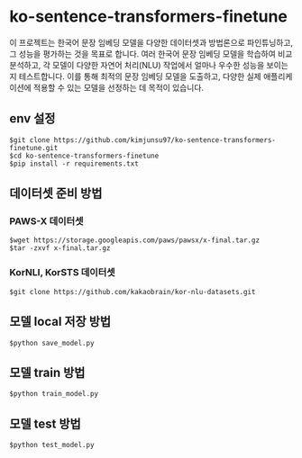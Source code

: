 # ko-sentence-transformers-finetune
이 프로젝트는 한국어 문장 임베딩 모델을 다양한 데이터셋과 방법론으로 파인튜닝하고, 그 성능을 평가하는 것을 목표로 합니다. 여러 한국어 문장 임베딩 모델을 학습하여 비교 분석하고, 각 모델이 다양한 자연어 처리(NLU) 작업에서 얼마나 우수한 성능을 보이는지 테스트합니다. 이를 통해 최적의 문장 임베딩 모델을 도출하고, 다양한 실제 애플리케이션에 적용할 수 있는 모델을 선정하는 데 목적이 있습니다.
## env 설정

```
$git clone https://github.com/kimjunsu97/ko-sentence-transformers-finetune.git
$cd ko-sentence-transformers-finetune
$pip install -r requirements.txt
```
## 데이터셋 준비 방법

### PAWS-X 데이터셋
```
$wget https://storage.googleapis.com/paws/pawsx/x-final.tar.gz
$tar -zxvf x-final.tar.gz
```
### KorNLI, KorSTS 데이터셋
```
$git clone https://github.com/kakaobrain/kor-nlu-datasets.git
```

## 모델 local 저장 방법
```
$python save_model.py
```

## 모델 train 방법
```
$python train_model.py
```

## 모델 test 방법
```
$python test_model.py
```

